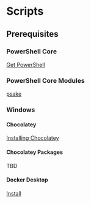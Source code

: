 # Scripts

## Prerequisites

### PowerShell Core 

[Get PowerShell](https://github.com/PowerShell/PowerShell#get-powershell)

### PowerShell Core Modules

[psake](https://www.powershellgallery.com/packages/psake/)

### Windows

#### Chocolatey

[Installing Chocolatey](https://chocolatey.org/install)

#### Chocolatey Packages

TBD

#### Docker Desktop

[Install](https://hub.docker.com/editions/community/docker-ce-desktop-windows)
